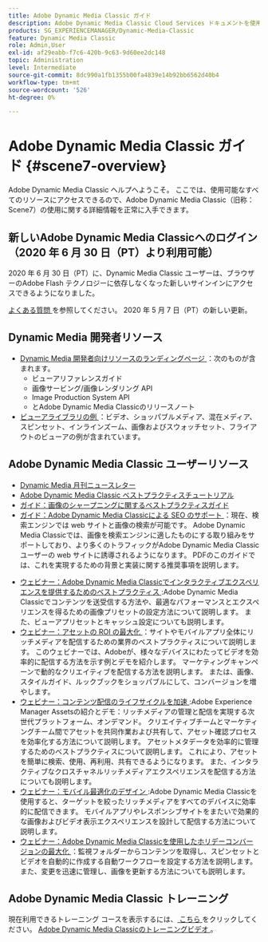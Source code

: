```yaml
---
title: Adobe Dynamic Media Classic ガイド
description: Adobe Dynamic Media Classic Cloud Services ドキュメントを使用して、AEMを使用してビデオやフライアウトなどを管理する方法について詳しく説明します。
products: SG_EXPERIENCEMANAGER/Dynamic-Media-Classic
feature: Dynamic Media Classic
role: Admin,User
exl-id: af29eabb-f7c6-420b-9c63-9d60ee2dc148
topic: Administration
level: Intermediate
source-git-commit: 8dc990a1fb1355b00fa4839e14b92bb6562d40b4
workflow-type: tm+mt
source-wordcount: '526'
ht-degree: 0%

---
```


# Adobe Dynamic Media Classic ガイド {#scene7-overview}

Adobe Dynamic Media Classic ヘルプへようこそ。 ここでは、使用可能なすべてのリソースにアクセスできるので、Adobe Dynamic Media Classic（旧称：Scene7）の使用に関する詳細情報を正常に入手できます。

## 新しいAdobe Dynamic Media Classicへのログイン（2020 年 6 月 30 日（PT）より利用可能）

2020 年 6 月 30 日（PT）に、Dynamic Media Classic ユーザーは、ブラウザーのAdobe Flash テクノロジーに依存しなくなった新しいサインインにアクセスできるようになりました。

[ よくある質問 ](new-ui-2020.md) を参照してください。 2020 年 5 月 7 日（PT）の新しい更新。

## Dynamic Media 開発者リソース

* [Dynamic Media 開発者向けリソースのランディングページ ](https://experienceleague.adobe.com/en/docs/dynamic-media-developer-resources)：次のものが含まれます。
   * ビューアリファレンスガイド
   * 画像サービング/画像レンダリング API
   * Image Production System API
   * とAdobe Dynamic Media Classicのリリースノート
* [ ビューアライブラリの例 ](https://landing.adobe.com/en/na/dynamic-media/ctir-2755/live-demos.html)：ビデオ、ショッパブルメディア、混在メディア、スピンセット、インラインズーム、画像およびスウォッチセット、フライアウトのビューアの例が含まれています。

## Adobe Dynamic Media Classic ユーザーリソース

* [Dynamic Media 月刊ニュースレター](dynamic-media-newsletter.md)
* [Adobe Dynamic Media Classic ベストプラクティスチュートリアル ](https://experienceleague.adobe.com/en/docs/experience-manager-learn/dynamic-media-classic-tutorial/overview)
* [ガイド：画像のシャープニングに関するベストプラクティスガイド](/help/using/assets/s7_sharpening_images.pdf)
* [ ガイド：Adobe Dynamic Media Classicによる SEO のサポート ](/help/using/assets/s7_seo.pdf)：現在、検索エンジンでは web サイトと画像の検索が可能です。 Adobe Dynamic Media Classicでは、画像を検索エンジンに適したものにする取り組みをサポートしており、より多くのトラフィックがAdobe Dynamic Media Classic ユーザーの web サイトに誘導されるようになります。 PDFのこのガイドでは、これを実現するための背景と実装に関する推奨事項を説明します。
<!-- * [Webinar: Best Practices for Responsive Design](http://offers.adobe.com/en/na/marketing/landings/_40458_responsive_design_live_on_demand_webinar.html): Learn practical tips on how to improve your mobile strategy. See real-world examples of responsive design in action. Create one primary asset that works across multiple devices and increase mobile performance by dynamically changing the resolution of images or the orientation of images for portrait or landscape displays. Learn how to also dynamically crop, scale, or resize images. -->
* [ ウェビナー：Adobe Dynamic Media Classicでインタラクティブエクスペリエンスを提供するためのベストプラクティス ](https://seminars.adobeconnect.com/p7wb8ej3u6d/):Adobe Dynamic Media Classicでコンテンツを送受信する方法や、最適なパフォーマンスとエクスペリエンスを得るための画像プリセットの設定方法について説明します。 また、ビューアプリセットとキャッシュ設定についても説明します。
* [ ウェビナー：アセットの ROI の最大化 ](https://adobecustomersuccess.adobeconnect.com/p5ar3hfrrec/?launcher=false&fcsContent=true&pbMode=normal&proto=true)：サイトやモバイルアプリ全体にリッチメディアを配信するための業界のベストプラクティスについて説明します。 このウェビナーでは、Adobeが、様々なデバイスにわたってビデオを効率的に配信する方法を示す例とデモを紹介します。 マーケティングキャンペーンで動的なクリエイティブを配信する方法を説明します。 または、画像、スタイルガイド、ルックブックをショッパブルにして、コンバージョンを増やします。
* [ ウェビナー：コンテンツ配信のライフサイクルを加速 ](https://adobecustomersuccess.adobeconnect.com/p88ducm9pqv/):Adobe Experience Manager Assetsの紹介とデモ：リッチメディアの管理と配信を実現する次世代プラットフォーム、オンデマンド。 クリエイティブチームとマーケティングチーム間でアセットを共同作業および共有して、アセット確認プロセスを効率化する方法について説明します。 アセットメタデータを効率的に管理するためのベストプラクティスについて説明します。 これにより、アセットを簡単に検索、使用、再利用、共有できるようになります。 また、インタラクティブなクロスチャネルリッチメディアエクスペリエンスを配信する方法についても説明します。
* [ ウェビナー：モバイル最適化のデザイン ](https://adobecustomersuccess.adobeconnect.com/p6oqd3wydif/?launcher=false&fcsContent=true&pbMode=normal&proto=true):Adobe Dynamic Media Classicを使用すると、ターゲットを絞ったリッチメディアをすべてのデバイスに効率的に配信できます。 モバイルアプリやレスポンシブサイトをまたいで効果的な画像およびビデオ表示エクスペリエンスを設計して配信する方法について説明します。
* [ ウェビナー：Adobe Dynamic Media Classicを使用したホリデーコンバージョンの最大化 ](https://adobecustomersuccess.adobeconnect.com/p32n1yr85c9/?proto=true)：監視フォルダーからコンテンツを取得し、スピンセットとビデオを自動的に作成する自動ワークフローを設定する方法を説明します。 また、変更を迅速に管理し、画像を更新する方法についても説明します。

## Adobe Dynamic Media Classic トレーニング

現在利用できるトレーニング コースを表示するには、[ こちら ](https://learning.adobe.com/catalog.html#product=adobe-scene7) をクリックしてください。
[Adobe Dynamic Media Classicのトレーニングビデオ ](/help/using/training-videos.md)。
